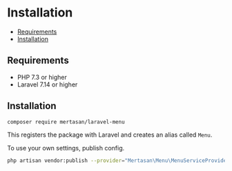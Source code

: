 # Installation

- [Requirements](#requirements)
- [Installation](#installation-steps)

<a name="requirements"></a>
## Requirements

- PHP 7.3 or higher
- Laravel 7.14 or higher

<a name="installation-steps"></a>
## Installation
```bash
composer require mertasan/laravel-menu
```

This registers the package with Laravel and creates an alias called `Menu`.


To use your own settings, publish config.
```bash
php artisan vendor:publish --provider="Mertasan\Menu\MenuServiceProvider"
```
